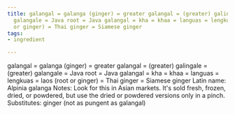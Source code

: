 ```yaml
---
title: galangal = galanga (ginger) = greater galangal = (greater) galingale = (greater)
  galangale = Java root = Java galangal = kha = khaa = languas = lengkuas = laos (root
  or ginger) = Thai ginger = Siamese ginger
tags:
- ingredient

---
```

galangal = galanga (ginger) = greater galangal = (greater) galingale = (greater) galangale = Java root = Java galangal = kha = khaa = languas = lengkuas = laos (root or ginger) = Thai ginger = Siamese ginger Latin name: Alpinia galanga Notes: Look for this in Asian markets. It's sold fresh, frozen, dried, or powdered, but use the dried or powdered versions only in a pinch. Substitutes: ginger (not as pungent as galangal)
